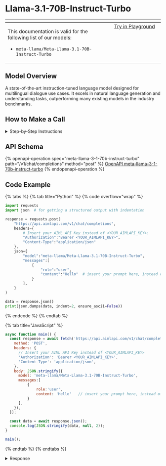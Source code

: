 # Llama-3.1-70B-Instruct-Turbo

<table data-header-hidden data-full-width="true"><thead><tr><th width="546.4443969726562" valign="top"></th><th width="202.666748046875" valign="top"></th></tr></thead><tbody><tr><td valign="top"><div data-gb-custom-block data-tag="hint" data-style="info" class="hint hint-info"><p>This documentation is valid for the following list of our models:</p><ul><li><code>meta-llama/Meta-Llama-3.1-70B-Instruct-Turbo</code></li></ul></div></td><td valign="top"><a href="https://aimlapi.com/app/?model=meta-llama/Meta-Llama-3.1-70B-Instruct-Turbo&#x26;mode=chat" class="button primary">Try in Playground</a></td></tr></tbody></table>

## Model Overview

A state-of-the-art instruction-tuned language model designed for multilingual dialogue use cases. It excels in natural language generation and understanding tasks, outperforming many existing models in the industry benchmarks.

## How to Make a Call

<details>

<summary>Step-by-Step Instructions</summary>

### :digit\_one:  Setup You Can’t Skip

:black\_small\_square:  [**Create an Account**](https://aimlapi.com/app/sign-up): Visit the AI/ML API website and create an account (if you don’t have one yet).\
:black\_small\_square:  [**Generate an API Key**](https://aimlapi.com/app/keys): After logging in, navigate to your account dashboard and generate your API key. Ensure that key is enabled on UI.

### &#x20;:digit\_two:  Copy the code example

At the bottom of this page, you'll find [a code example](Meta-Llama-3.1-70B-Instruct-Turbo.md#code-example) that shows how to structure the request. Choose the code snippet in your preferred programming language and copy it into your development environment.

### :digit\_three:  Modify the code example

:black\_small\_square:  Replace `<YOUR_AIMLAPI_KEY>` with your actual AI/ML API key from your account.\
:black\_small\_square:  Insert your question or request into the `content` field—this is what the model will respond to.

### :digit\_four:  <sup><sub><mark style="background-color:yellow;">(Optional)<mark style="background-color:yellow;"><sub></sup> Adjust other optional parameters if needed

Only `model` and `messages` are required parameters for this model (and we’ve already filled them in for you in the example), but you can include optional parameters if needed to adjust the model’s behavior. Below, you can find the corresponding [API schema](Meta-Llama-3.1-70B-Instruct-Turbo.md#api-schema), which lists all available parameters along with notes on how to use them.

### :digit\_five:  Run your modified code

Run your modified code in your development environment. Response time depends on various factors, but for simple prompts it rarely exceeds a few seconds.

{% hint style="success" %}
If you need a more detailed walkthrough for setting up your development environment and making a request step by step — feel free to use our [Quickstart guide](../../../quickstart/setting-up.md).
{% endhint %}

</details>

## API Schema

{% openapi-operation spec="meta-llama-3-1-70b-instruct-turbo" path="/v1/chat/completions" method="post" %}
[OpenAPI meta-llama-3-1-70b-instruct-turbo](https://raw.githubusercontent.com/aimlapi/api-docs/refs/heads/main/docs/api-references/text-models-llm/Meta/Meta-Llama-3.1-70B-Instruct-Turbo.json)
{% endopenapi-operation %}

## Code Example

{% tabs %}
{% tab title="Python" %}
{% code overflow="wrap" %}
```python
import requests
import json  # for getting a structured output with indentation 

response = requests.post(
    "https://api.aimlapi.com/v1/chat/completions",
    headers={
        # Insert your AIML API Key instead of <YOUR_AIMLAPI_KEY>:
        "Authorization":"Bearer <YOUR_AIMLAPI_KEY>",
        "Content-Type":"application/json"
    },
    json={
        "model":"meta-llama/Meta-Llama-3.1-70B-Instruct-Turbo",
        "messages":[
            {
                "role":"user",
                "content":"Hello"  # insert your prompt here, instead of Hello
            }
        ],
    }
)

data = response.json()
print(json.dumps(data, indent=2, ensure_ascii=False))
```
{% endcode %}
{% endtab %}

{% tab title="JavaScript" %}
```javascript
async function main() {
  const response = await fetch('https://api.aimlapi.com/v1/chat/completions', {
    method: 'POST',
    headers: {
      // Insert your AIML API Key instead of <YOUR_AIMLAPI_KEY>
      'Authorization': 'Bearer <YOUR_AIMLAPI_KEY>',
      'Content-Type': 'application/json',
    },
    body: JSON.stringify({
      model: 'meta-llama/Meta-Llama-3.1-70B-Instruct-Turbo',
      messages:[
          {
              role:'user',
              content: 'Hello'   // insert your prompt here, instead of Hello
          }
      ],
    }),
  });

  const data = await response.json();
  console.log(JSON.stringify(data, null, 2));
}

main();
```
{% endtab %}
{% endtabs %}

<details>

<summary>Response</summary>

{% code overflow="wrap" %}
```json5
{'id': 'npQi9tF-2j9zxn-92daa0a4ec4968f1', 'object': 'chat.completion', 'choices': [{'index': 0, 'finish_reason': 'stop', 'logprobs': None, 'message': {'role': 'assistant', 'content': 'Hello. How can I assist you today?', 'tool_calls': []}}], 'created': 1744208241, 'model': 'meta-llama/Meta-Llama-3.1-70B-Instruct-Turbo', 'usage': {'prompt_tokens': 67, 'completion_tokens': 18, 'total_tokens': 85}}
```
{% endcode %}

</details>
